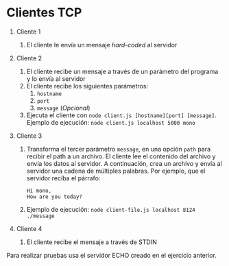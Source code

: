 # Clientes TCP

1. Cliente 1

   1. El cliente le envía un mensaje *hard-coded* al servidor

2. Cliente 2

   1. El cliente recibe un mensaje a través de un parámetro del programa y lo envía al servidor
   2. El cliente recibe los siguientes parámetros:
      1. `hostname`
      2. `port`
      3. `message` (*Opcional*)
   3. Ejecuta el cliente con `node client.js [hostname][port] [message]`. Ejemplo de ejecución: `node client.js localhost 5000 mono`

3. Cliente 3

   1. Transforma el tercer parámetro `message`, en una opción `path` para recibir el path a un archivo. El cliente lee el contenido del archivo y envía los datos al servidor. A continuación, crea un archivo y envía al servidor una cadena de múltiples palabras. Por ejemplo, que el servidor reciba el párrafo:

      ```
      Hi mono,
      How are you today?
      ```

   2. Ejemplo de ejecución: `node client-file.js localhost 8124 ./message`

4. Cliente 4

   1. El cliente recibe el mensaje a través de STDIN

Para realizar pruebas usa el servidor ECHO creado en el ejercicio anterior.
